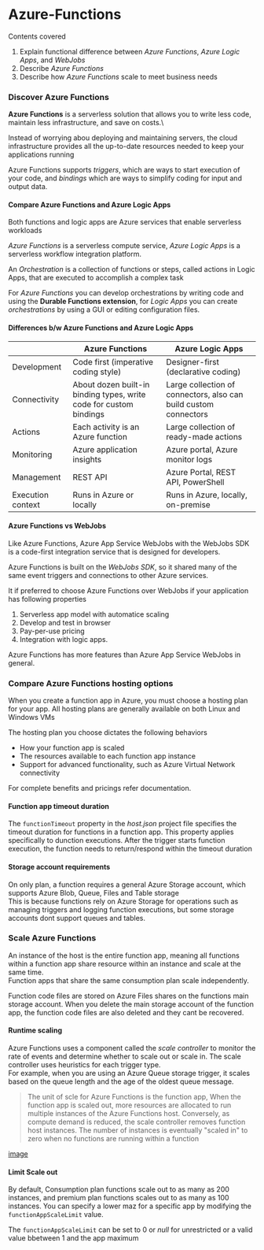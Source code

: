 # Azure-Functions

Contents covered

1. Explain functional difference between _Azure Functions_, _Azure Logic Apps_, and _WebJobs_
2. Describe _Azure Functions_
3. Describe how _Azure Functions_ scale to meet business needs

### Discover **Azure Functions**

**Azure Functions** is a serverless solution that allows you to write less code, maintain less infrastructure, and save on costs.\


Instead of worrying abou deploying and maintaining servers, the cloud infrastructure provides all the up-to-date resources needed to keep your applications running

Azure Functions supports _triggers_, which are ways to start execution of your code, and _bindings_ which are ways to simplify coding for input and output data.

#### Compare **Azure Functions** and **Azure Logic Apps**

Both functions and logic apps are Azure services that enable serverless workloads

_Azure Functions_ is a serverless compute service, _Azure Logic Apps_ is a serverless workflow integration platform.

An _Orchestration_ is a collection of functions or steps, called actions in Logic Apps, that are executed to accomplish a complex task

For _Azure Functions_ you can develop orchestrations by writing code and using the **Durable Functions extension**, for _Logic Apps_ you can create _orchestrations_ by using a GUI or editing configuration files.

#### Differences b/w Azure Functions and Azure Logic Apps

|                   | Azure Functions                                                    | Azure Logic Apps                                                 |
| ----------------- | ------------------------------------------------------------------ | ---------------------------------------------------------------- |
| Development       | Code first (imperative coding style)                               | Designer-first (declarative coding)                              |
| Connectivity      | About dozen built-in binding types, write code for custom bindings | Large collection of connectors, also can build custom connectors |
| Actions           | Each activity is an Azure function                                 | Large collection of ready-made actions                           |
| Monitoring        | Azure application insights                                         | Azure portal, Azure monitor logs                                 |
| Management        | REST API                                                           | Azure Portal, REST API, PowerShell                               |
| Execution context | Runs in Azure or locally                                           | Runs in Azure, locally, on-premise                               |

#### **Azure Functions** vs **WebJobs**

Like Azure Functions, Azure App Service WebJobs with the WebJobs SDK is a code-first integration service that is designed for developers.

Azure Functions is built on the _WebJobs SDK_, so it shared many of the same event triggers and connections to other Azure services.

It if preferred to choose Azure Functions over WebJobs if your application has following properties

1. Serverless app model with automatice scaling
2. Develop and test in browser
3. Pay-per-use pricing
4. Integration with logic apps.

Azure Functions has more features than Azure App Service WebJobs in general.

### Compare Azure Functions hosting options

When you create a function app in Azure, you must choose a hosting plan for your app. All hosting plans are generally available on both Linux and Windows VMs

The hosting plan you choose dictates the following behaviors

* How your function app is scaled
* The resources available to each function app instance
* Support for advanced functionality, such as Azure Virtual Network connectivity

For complete benefits and pricings refer documentation.

#### Function app timeout duration

The `functionTimeout` property in the _host.json_ project file specifies the timeout duration for functions in a function app. This property applies specifically to dunction executions. After the trigger starts function execution, the function needs to return/respond within the timeout duration

#### Storage account requirements

On only plan, a function requires a general Azure Storage account, which supports Azure Blob, Queue, Files and Table storage\
This is because functions rely on Azure Storage for operations such as managing triggers and logging function executions, but some storage accounts dont support queues and tables.

### Scale Azure Functions

An instance of the host is the entire function app, meaning all functions within a function app share resource within an instance and scale at the same time.\
Function apps that share the same consumption plan scale independently.

Function code files are stored on Azure Files shares on the functions main storage account. When you delete the main storage account of the function app, the function code files are also deleted and they cant be recovered.

#### Runtime scaling

Azure Functions uses a component called the _scale controller_ to monitor the rate of events and determine whether to scale out or scale in. The scale controller uses heuristics for each trigger type.\
For example, when you are using an Azure Queue storage trigger, it scales based on the queue length and the age of the oldest queue message.

> The unit of scle for Azure Functions is the function app, When the function app is scaled out, more resources are allocated to run multiple instances of the Azure Functions host. Conversely, as compute demand is reduced, the scale controller removes function host instances. The number of instances is eventually "scaled in" to zero when no functions are running within a function

[image](../../images/central-listener.png)

#### Limit Scale out

By default, Consumption plan functions scale out to as many as 200 instances, and premium plan functions scales out to as many as 100 instances. You can specify a lower maz for a specific app by modifying the `functionAppScaleLimit` value.

The `functionAppScaleLimit` can be set to 0 or _null_ for unrestricted or a valid value bbetween 1 and the app maximum
